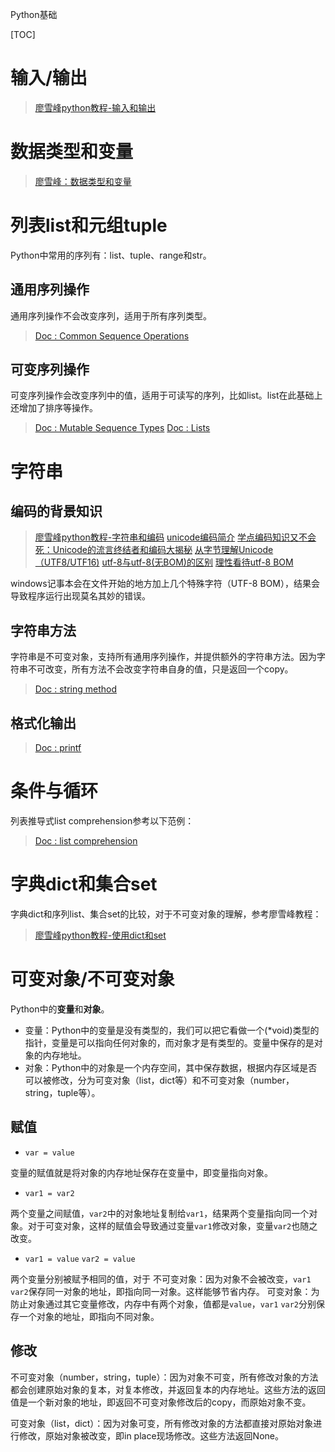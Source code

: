 ﻿Python基础

[TOC]

# 输入/输出

> [廖雪峰python教程-输入和输出][1]

# 数据类型和变量

> [廖雪峰：数据类型和变量][2]

# 列表list和元组tuple

Python中常用的序列有：list、tuple、range和str。

##  通用序列操作

通用序列操作不会改变序列，适用于所有序列类型。

> [Doc : Common Sequence Operations][3]

## 可变序列操作

 可变序列操作会改变序列中的值，适用于可读写的序列，比如list。list在此基础上还增加了排序等操作。

> [Doc : Mutable Sequence Types][4]
> [Doc : Lists][5]

# 字符串

## 编码的背景知识

> [廖雪峰python教程-字符串和编码][6]
> [unicode编码简介][7]
> [学点编码知识又不会死：Unicode的流言终结者和编码大揭秘][8]
> [从字节理解Unicode（UTF8/UTF16)][9]
> [utf-8与utf-8(无BOM)的区别][10]
> [理性看待utf-8 BOM][11]

windows记事本会在文件开始的地方加上几个特殊字符（UTF-8 BOM），结果会导致程序运行出现莫名其妙的错误。

## 字符串方法

字符串是不可变对象，支持所有通用序列操作，并提供额外的字符串方法。因为字符串不可改变，所有方法不会改变字符串自身的值，只是返回一个copy。

> [Doc : string method][12]

## 格式化输出

> [Doc : printf][13]

# 条件与循环

列表推导式list comprehension参考以下范例：
> [Doc : list comprehension][14]

# 字典dict和集合set

字典dict和序列list、集合set的比较，对于不可变对象的理解，参考廖雪峰教程：

> [廖雪峰python教程-使用dict和set][15]

# 可变对象/不可变对象

Python中的**变量**和**对象**。 

 - 变量：Python中的变量是没有类型的，我们可以把它看做一个(*void)类型的指针，变量是可以指向任何对象的，而对象才是有类型的。变量中保存的是对象的内存地址。 
 - 对象：Python中的对象是一个内存空间，其中保存数据，根据内存区域是否可以被修改，分为可变对象（list，dict等）和不可变对象（number，string，tuple等）。

## 赋值
 
 - `var = value`

变量的赋值就是将对象的内存地址保存在变量中，即变量指向对象。

 - `var1 = var2`

两个变量之间赋值，`var2`中的对象地址复制给`var1`，结果两个变量指向同一个对象。对于可变对象，这样的赋值会导致通过变量`var1`修改对象，变量`var2`也随之改变。

 - `var1 = value` `var2 = value`

两个变量分别被赋予相同的值，对于
不可变对象：因为对象不会被改变，`var1` `var2`保存同一对象的地址，即指向同一对象。这样能够节省内存。
可变对象：为防止对象通过其它变量修改，内存中有两个对象，值都是`value`，`var1` `var2`分别保存一个对象的地址，即指向不同对象。

## 修改

不可变对象（number，string，tuple）：因为对象不可变，所有修改对象的方法都会创建原始对象的复本，对复本修改，并返回复本的内存地址。这些方法的返回值是一个新对象的地址，即返回不可变对象修改后的copy，而原始对象不变。

可变对象（list，dict）：因为对象可变，所有修改对象的方法都直接对原始对象进行修改，原始对象被改变，即in place现场修改。这些方法返回None。

  [1]: http://www.liaoxuefeng.com/wiki/0014316089557264a6b348958f449949df42a6d3a2e542c000/001431643484137e38b44e5925440ec8b1e4c70f800b4e2000
  [2]: http://www.liaoxuefeng.com/wiki/0014316089557264a6b348958f449949df42a6d3a2e542c000/001431658624177ea4f8fcb06bc4d0e8aab2fd7aa65dd95000
  [3]: https://docs.python.org/3/library/stdtypes.html#common-sequence-operations
  [4]: https://docs.python.org/3/library/stdtypes.html#mutable-sequence-types
  [5]: https://docs.python.org/3/library/stdtypes.html#lists
  [6]: http://www.liaoxuefeng.com/wiki/0014316089557264a6b348958f449949df42a6d3a2e542c000/001431664106267f12e9bef7ee14cf6a8776a479bdec9b9000
  [7]: http://www.cnblogs.com/hongfei/p/3648794.html
  [8]: http://www.freebuf.com/articles/web/25623.html
  [9]: http://www.cnblogs.com/zizifn/p/4716712.html
  [10]: http://afericazebra.blog.163.com/blog/static/30050408201211199298711/
  [11]: https://www.zhihu.com/question/20167122
  [12]: https://docs.python.org/3/library/stdtypes.html#string-methods
  [13]: https://docs.python.org/3/library/stdtypes.html#printf-style-string-formatting
  [14]: https://docs.python.org/3/tutorial/datastructures.html#more-on-lists
  [15]: http://www.liaoxuefeng.com/wiki/0014316089557264a6b348958f449949df42a6d3a2e542c000/00143167793538255adf33371774853a0ef943280573f4d000